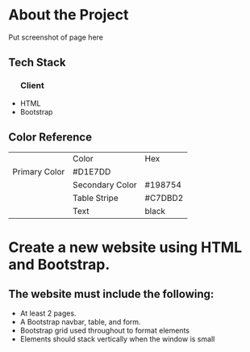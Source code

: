 <h1>About the Project</h1>
<p>Put screenshot of page here</p>

<h2>Tech Stack</h2>
  <ul>
    <h3>Client</h3>
    <li>HTML</li>
    <li>Bootstrap</li>
  </ul>

  <h2>Color Reference</h2>
  <table>
    <th>
      <td>Color</td>
      <td>Hex</td>
    </th>
    <tr>
      <td>Primary Color</td>
      <td>#D1E7DD</td>
    </tr>
     <tr>
      <td></td>
      <td>Secondary Color</td>
      <td>#198754</td>
    </tr>
    <tr>
      <td></td>
      <td>Table Stripe</td>
      <td>#C7DBD2</td>
    </tr>
    <tr>
      <td></td>
      <td>Text</td>
      <td>black</td>
    </tr>
  </table>











<h1>Create a new website using HTML and Bootstrap.</h1>
<h2>The website must include the following:</h2>
<ul>
  <li>At least 2 pages.</li>
  <li>A Bootstrap navbar, table, and form.</li>
  <li>Bootstrap grid used throughout to format elements</li>
  <li>Elements should stack vertically when the window is small</li>
</ul>




